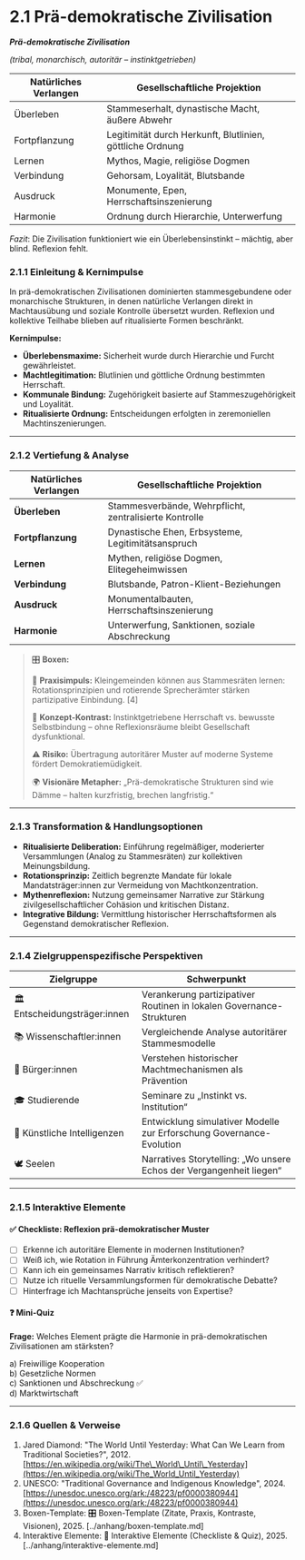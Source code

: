 # 2.1 Prä-demokratische Zivilisation

_**Prä-demokratische Zivilisation**_

_(tribal, monarchisch, autoritär – instinktgetrieben)_

| Natürliches Verlangen | Gesellschaftliche Projektion                              |
| --------------------- | --------------------------------------------------------- |
| Überleben             | Stammeserhalt, dynastische Macht, äußere Abwehr           |
| Fortpflanzung         | Legitimität durch Herkunft, Blutlinien, göttliche Ordnung |
| Lernen                | Mythos, Magie, religiöse Dogmen                           |
| Verbindung            | Gehorsam, Loyalität, Blutsbande                           |
| Ausdruck              | Monumente, Epen, Herrschaftsinszenierung                  |
| Harmonie              | Ordnung durch Hierarchie, Unterwerfung                    |

_Fazit_: Die Zivilisation funktioniert wie ein Überlebensinstinkt – mächtig, aber blind. Reflexion fehlt.

### 2.1.1 Einleitung & Kernimpulse

In prä-demokratischen Zivilisationen dominierten stammesgebundene oder monarchische Strukturen, in denen natürliche Verlangen direkt in Machtausübung und soziale Kontrolle übersetzt wurden. Reflexion und kollektive Teilhabe blieben auf ritualisierte Formen beschränkt.

**Kernimpulse:**

* **Überlebensmaxime:** Sicherheit wurde durch Hierarchie und Furcht gewährleistet.
* **Machtlegitimation:** Blutlinien und göttliche Ordnung bestimmten Herrschaft.
* **Kommunale Bindung:** Zugehörigkeit basierte auf Stammeszugehörigkeit und Loyalität.
* **Ritualisierte Ordnung:** Entscheidungen erfolgten in zeremoniellen Machtinszenierungen.

***

### 2.1.2 Vertiefung & Analyse

| Natürliches Verlangen | Gesellschaftliche Projektion                           |
| --------------------- | ------------------------------------------------------ |
| **Überleben**         | Stammesverbände, Wehrpflicht, zentralisierte Kontrolle |
| **Fortpflanzung**     | Dynastische Ehen, Erbsysteme, Legitimitätsanspruch     |
| **Lernen**            | Mythen, religiöse Dogmen, Elitegeheimwissen            |
| **Verbindung**        | Blutsbande, Patron-Klient-Beziehungen                  |
| **Ausdruck**          | Monumentalbauten, Herrschaftsinszenierung              |
| **Harmonie**          | Unterwerfung, Sanktionen, soziale Abschreckung         |

> 🎛️ **Boxen:**
>
> 📌 **Praxisimpuls:** Kleingemeinden können aus Stammesräten lernen: Rotationsprinzipien und rotierende Sprecherämter stärken partizipative Einbindung. \[4]
>
> 🧠 **Konzept-Kontrast:** Instinktgetriebene Herrschaft vs. bewusste Selbstbindung – ohne Reflexionsräume bleibt Gesellschaft dysfunktional.
>
> ⚠️ **Risiko:** Übertragung autoritärer Muster auf moderne Systeme fördert Demokratiemüdigkeit.
>
> 🌍 **Visionäre Metapher:** „Prä-demokratische Strukturen sind wie Dämme – halten kurzfristig, brechen langfristig.“

***

### 2.1.3 Transformation & Handlungsoptionen

* **Ritualisierte Deliberation:** Einführung regelmäßiger, moderierter Versammlungen (Analog zu Stammesräten) zur kollektiven Meinungsbildung.
* **Rotationsprinzip:** Zeitlich begrenzte Mandate für lokale Mandatsträger:innen zur Vermeidung von Machtkonzentration.
* **Mythenreflexion:** Nutzung gemeinsamer Narrative zur Stärkung zivilgesellschaftlicher Cohäsion und kritischen Distanz.
* **Integrative Bildung:** Vermittlung historischer Herrschaftsformen als Gegenstand demokratischer Reflexion.

***

### 2.1.4 Zielgruppenspezifische Perspektiven

| Zielgruppe                    | Schwerpunkt                                                          |
| ----------------------------- | -------------------------------------------------------------------- |
| 🏛️ Entscheidungsträger:innen | Verankerung partizipativer Routinen in lokalen Governance-Strukturen |
| 📚 Wissenschaftler:innen      | Vergleichende Analyse autoritärer Stammesmodelle                     |
| 🧍 Bürger:innen               | Verstehen historischer Machtmechanismen als Prävention               |
| 🎓 Studierende                | Seminare zu „Instinkt vs. Institution“                               |
| 🤖 Künstliche Intelligenzen   | Entwicklung simulativer Modelle zur Erforschung Governance-Evolution |
| 🕊️ Seelen                    | Narratives Storytelling: „Wo unsere Echos der Vergangenheit liegen“  |

***

### 2.1.5 Interaktive Elemente

#### ✅ Checkliste: Reflexion prä-demokratischer Muster

* [ ] Erkenne ich autoritäre Elemente in modernen Institutionen?
* [ ] Weiß ich, wie Rotation in Führung Ämterkonzentration verhindert?
* [ ] Kann ich ein gemeinsames Narrativ kritisch reflektieren?
* [ ] Nutze ich rituelle Versammlungsformen für demokratische Debatte?
* [ ] Hinterfrage ich Machtansprüche jenseits von Expertise?

#### ❓ Mini-Quiz

**Frage:** Welches Element prägte die Harmonie in prä-demokratischen Zivilisationen am stärksten?

a) Freiwillige Kooperation\
b) Gesetzliche Normen\
c) Sanktionen und Abschreckung ✅\
d) Marktwirtschaft

***

### 2.1.6 Quellen & Verweise

1. Jared Diamond: "The World Until Yesterday: What Can We Learn from Traditional Societies?", 2012. [https://en.wikipedia.org/wiki/The\_World\_Until\_Yesterday](https://en.wikipedia.org/wiki/The_World_Until_Yesterday)
2. UNESCO: "Traditional Governance and Indigenous Knowledge", 2024. [https://unesdoc.unesco.org/ark:/48223/pf0000380944](https://unesdoc.unesco.org/ark:/48223/pf0000380944)
3. Boxen-Template: 🎛️ Boxen-Template (Zitate, Praxis, Kontraste, Visionen), 2025. \[../anhang/boxen-template.md]
4. Interaktive Elemente: 🧩 Interaktive Elemente (Checkliste & Quiz), 2025. \[../anhang/interaktive-elemente.md]

